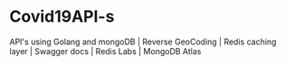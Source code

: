 # Covid19API-s
API's using Golang and mongoDB | Reverse GeoCoding | Redis caching layer | Swagger docs | Redis Labs | MongoDB Atlas 
